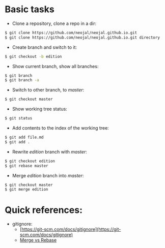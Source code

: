 # Basic tasks
- Clone a repository, clone a repo in a dir:

```bash
$ git clone https://github.com/neojal/neojal.github.io.git
$ git clone https://github.com/neojal/neojal.github.io.git directory

```
- Create branch and switch to it:

```bash
$ git checkout -b edition
```
- Show current branch, show all branches:

```bash
$ git branch 
$ git branch -a
```
- Switch to other branch, to *master*:

```bash
$ git checkout master
```

- Show working tree status:

```bash
$ git status
```

- Add contents to the index of the working tree:

```bash
$ git add file.md
$ git add .
```

- Rewrite *edition* branch with *master*:

```bash
$ git checkout edition
$ git rebase master
```
- Merge *edition* branch into *master*:

```bash
$ git checkout master 
$ git merge edition
```

# Quick references:
- gitignore:
  - [https://git-scm.com/docs/gitignore](https://git-scm.com/docs/gitignore)
  - [Merge vs Rebase](https://stackoverflow.com/questions/457927/git-workflow-and-rebase-vs-merge-questions)
